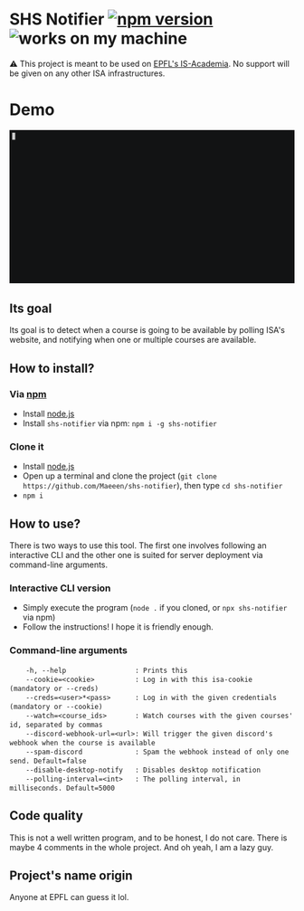 # SHS Notifier [![npm version](https://img.shields.io/npm/v/shs-notifier)](https://www.npmjs.com/package/shs-notifier) ![works on my machine](https://img.shields.io/badge/works%20on-my%20machine-orange)

:warning: This project is meant to be used on [EPFL's IS-Academia](https://isa.epfl.ch). No support will be given on any other ISA infrastructures.

# Demo

![Demonstration](./misc/demo.gif)
## Its goal

Its goal is to detect when a course is going to be available by polling ISA's website, and notifying when one or multiple courses are available.

## How to install?

### Via [npm](https://www.npmjs.com/package/shs-notifier)

* Install [node.js](https://nodejs.org/en/download)
* Install `shs-notifier` via npm: `npm i -g shs-notifier`

### Clone it

* Install [node.js](https://nodejs.org/en/download)
* Open up a terminal and clone the project (`git clone https://github.com/Maeeen/shs-notifier`), then type `cd shs-notifier`
* `npm i`

## How to use?

There is two ways to use this tool. The first one involves following an interactive CLI and the other one is suited for server deployment via command-line arguments.

### Interactive CLI version

* Simply execute the program (`node .` if you cloned, or `npx shs-notifier` via npm)
* Follow the instructions! I hope it is friendly enough.

### Command-line arguments

```
    -h, --help                 : Prints this
    --cookie=<cookie>          : Log in with this isa-cookie (mandatory or --creds)
    --creds=<user>*<pass>      : Log in with the given credentials (mandatory or --cookie)
    --watch=<course_ids>       : Watch courses with the given courses' id, separated by commas
    --discord-webhook-url=<url>: Will trigger the given discord's webhook when the course is available
    --spam-discord             : Spam the webhook instead of only one send. Default=false
    --disable-desktop-notify   : Disables desktop notification
    --polling-interval=<int>   : The polling interval, in milliseconds. Default=5000
```


## Code quality

This is not a well written program, and to be honest, I do not care. There is maybe 4 comments in the whole project. And oh yeah, I am a lazy guy.

## Project's name origin

Anyone at EPFL can guess it lol.
